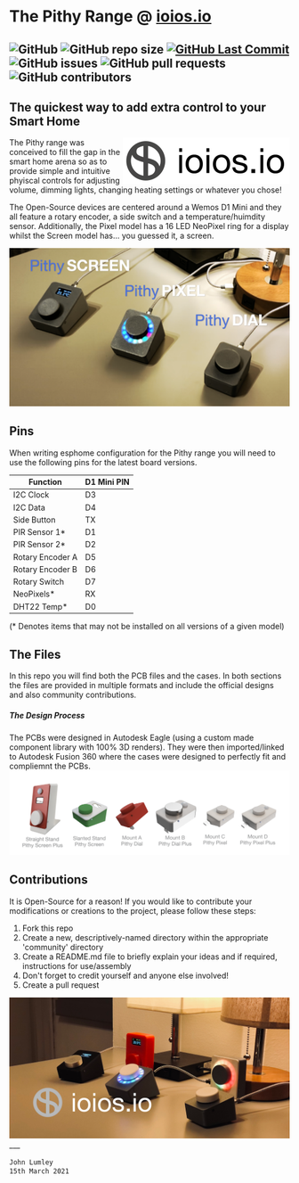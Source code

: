 

# The Pithy Range @ [ioios.io](https://ioios.io/products/pithy)

![GitHub](https://img.shields.io/github/license/ioios-io/pithy) ![GitHub repo size](https://img.shields.io/github/repo-size/ioios-io/pithy) [![GitHub Last Commit](https://img.shields.io/github/last-commit/ioios-io/pithy.svg)](https://img.shields.io/github/last-commit/ioios-io/pithy.svg) ![GitHub issues](https://img.shields.io/github/issues-raw/ioios-io/pithy) ![GitHub pull requests](https://img.shields.io/github/issues-pr/ioios-io/pithy) ![GitHub contributors](https://img.shields.io/github/contributors/ioios-io/pithy)
---
## The quickest way to add extra control to your Smart Home
[<img align="right" src="./assets/ioios-300W-inverted.png?raw=true">](https://ioios.io) The Pithy range was conceived to fill the gap in the smart home arena so as to provide simple and intuitive phyiscal controls for adjusting volume, dimming lights, changing heating settings or whatever you chose!

The Open-Source devices are centered around a Wemos D1 Mini and they all feature a rotary encoder, a side switch and a temperature/huimdity sensor. Additionally, the Pixel model has a 16 LED NeoPixel ring for a display whilst the Screen model has... you guessed it, a screen.

<img src="./assets/PithyRangeLabelled.png?raw=true">

## Pins
When writing esphome configuration for the Pithy range you will need to use the following pins for the latest board versions.

| Function         | D1 Mini PIN |
|------------------|-------------|
| I2C Clock        | D3          |
| I2C Data         | D4          |
| Side Button      | TX          |
| PIR Sensor 1*    | D1          |
| PIR Sensor 2*    | D2          |
| Rotary Encoder A | D5          |
| Rotary Encoder B | D6          |
| Rotary Switch    | D7          |
| NeoPixels*       | RX          |
| DHT22 Temp*      | D0          |

(* Denotes items that may not be installed on all versions of a given model)

## The Files
In this repo you will find both the PCB files and the cases. In both sections the files are provided in multiple formats and include the official designs and also community contributions.
##### The Design Process
The PCBs were designed in Autodesk Eagle (using a custom made component library with 100% 3D renders). They were then imported/linked to Autodesk Fusion 360 where the cases were designed to perfectly fit and compliemnt the PCBs.
<img src="./assets/PithyMounts.png?raw=true">

## Contributions
It is Open-Source for a reason! If you would like to contribute your modifications or creations to the project, please follow these steps:
1. Fork this repo
2. Create a new, descriptively-named directory within the appropriate 'community' directory
3. Create a README.md file to briefly explain your ideas and if required, instructions for use/assembly
4. Don't forget to credit yourself and anyone else involved!
4. Create a pull request

<img src="./assets/PithyRangeLogo.png?raw=true">
___

```
John Lumley
15th March 2021
```
